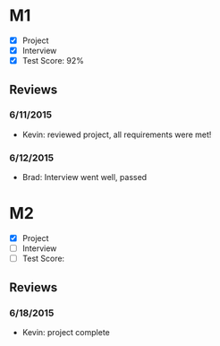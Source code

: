 # M1

- [x] Project 
- [x] Interview
- [x] Test Score: 92%

## Reviews

### 6/11/2015
- Kevin: reviewed project, all requirements were met!

### 6/12/2015
- Brad: Interview went well, passed

# M2

- [x] Project 
- [ ] Interview
- [ ] Test Score: 

## Reviews

### 6/18/2015

- Kevin: project complete
